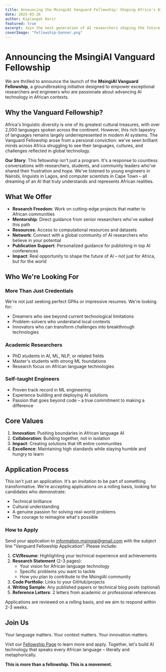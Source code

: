 ```yaml
---
title: Announcing the MsingiAI Vanguard Fellowship: Shaping Africa's AI Future
date: 2025-03-26
author: Kiplangat Korir
featured: true
excerpt: Join the next generation of AI researchers shaping the future of African language technology through our prestigious Vanguard Fellowship program.
coverImage: "fellowship-banner.png"
---
```


# Announcing the MsingiAI Vanguard Fellowship

We are thrilled to announce the launch of the **MsingiAI Vanguard Fellowship**, a groundbreaking initiative designed to empower exceptional researchers and engineers who are passionate about advancing AI technology in African contexts.

## Why the Vanguard Fellowship?

Africa's linguistic diversity is one of its greatest cultural treasures, with over 2,000 languages spoken across the continent. However, this rich tapestry of languages remains largely underrepresented in modern AI systems. The Vanguard Fellowship arose from a personal conviction: we've seen brilliant minds across Africa struggling to see their languages, cultures, and challenges reflected in global technology.

**Our Story**: This fellowship isn't just a program. It's a response to countless conversations with researchers, students, and community leaders who've shared their frustration and hope. We've listened to young engineers in Nairobi, linguists in Lagos, and computer scientists in Cape Town – all dreaming of an AI that truly understands and represents African realities.

## What We Offer

- **Research Freedom**: Work on cutting-edge projects that matter to African communities
- **Mentorship**: Direct guidance from senior researchers who've walked this path
- **Resources**: Access to computational resources and datasets
- **Network**: Connect with a global community of AI researchers who believe in your potential
- **Publication Support**: Personalized guidance for publishing in top AI conferences
- **Impact**: Real opportunity to shape the future of AI – not just for Africa, but for the world

## Who We're Looking For

### More Than Just Credentials
We're not just seeking perfect GPAs or impressive resumes. We're looking for:
- Dreamers who see beyond current technological limitations
- Problem-solvers who understand local contexts
- Innovators who can transform challenges into breakthrough technologies

### Academic Researchers
- PhD students in AI, ML, NLP, or related fields
- Master's students with strong ML foundations
- Research focus on African language technologies

### Self-taught Engineers
- Proven track record in ML engineering
- Experience building and deploying AI solutions
- Passion that goes beyond code – a true commitment to making a difference

## Core Values

1. **Innovation**: Pushing boundaries in African language AI
2. **Collaboration**: Building together, not in isolation
3. **Impact**: Creating solutions that lift entire communities
4. **Excellence**: Maintaining high standards while staying humble and hungry to learn

## Application Process

This isn't just an application. It's an invitation to be part of something transformative. We're accepting applications on a rolling basis, looking for candidates who demonstrate:
- Technical brilliance
- Cultural understanding
- A genuine passion for solving real-world problems
- The courage to reimagine what's possible

### How to Apply
Send your application to information.msingiai@gmail.com with the subject line "Vanguard Fellowship Application". Please include:

1. **CV/Resume**: Highlighting your technical experience and achievements
2. **Research Statement** (2-3 pages):
   - Your vision for African language technology
   - Specific problems you want to tackle
   - How you plan to contribute to the MsingiAI community
3. **Code Portfolio**: Links to your GitHub/projects
4. **Writing Sample**: Any published papers or technical blog posts (optional)
5. **Reference Letters**: 2 letters from academic or professional references

Applications are reviewed on a rolling basis, and we aim to respond within 2-3 weeks.

## Join Us

Your language matters. Your context matters. Your innovation matters.

Visit our [Fellowship Page](/fellowship.html) to learn more and apply. Together, let's build AI technology that speaks every African language – literally and metaphorically.

**This is more than a fellowship. This is a movement.**


